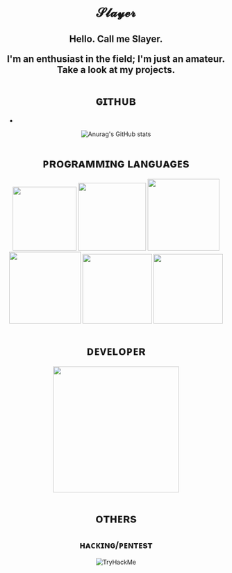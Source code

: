 <span align="center"> 

</span>


<div align="center">
<h1>𝓢𝓵𝓪𝔂𝓮𝓻</h1>
</div>

<span align="center">
<h2>Hello. Call me Slayer.

I'm an enthusiast in the field; I'm just an amateur. Take a look at my projects.</h2>
</span>


<div align="center">
</div>


<span align="center"> 

</span>

<div align="center">
<h1>ɢɪᴛʜᴜʙ</h1>


-


![Anurag's GitHub stats](https://github-readme-stats.vercel.app/api?username=slayerkk&show_icons=true&theme=transparent)

<div align="center">
 <h1>ᴘʀᴏɢʀᴀᴍᴍɪɴɢ ʟᴀɴɢᴜᴀɢᴇs</h1>
<img src="https://upload.wikimedia.org/wikipedia/commons/thumb/c/c3/Python-logo-notext.svg/1200px-Python-logo-notext.svg.png" width="147px" />
<img src="https://upload.wikimedia.org/wikipedia/commons/thumb/6/6a/JavaScript-logo.png/800px-JavaScript-logo.png" width="156px" />
<img src="https://upload.wikimedia.org/wikipedia/commons/thumb/4/4b/Bash_Logo_Colored.svg/1200px-Bash_Logo_Colored.svg.png" width="165px" />
<img src="https://miro.medium.com/v2/resize:fit:800/1*bc9pmTiyKR0WNPka2w3e0Q.png" width="165px" />
<img src="https://upload.wikimedia.org/wikipedia/commons/thumb/1/18/ISO_C%2B%2B_Logo.svg/1200px-ISO_C%2B%2B_Logo.svg.png" width="160px" />
<img src="https://cdn-icons-png.flaticon.com/256/919/919830.png" width="160px" />
</div>

<span align="center"> 

</span>


<span align="center"> 

</span>


<div align="center">
<h1>ᴅᴇᴠᴇʟᴏᴘᴇʀ</h1>
  <img src="https://jmvstream.com/wp-content/uploads/2023/07/HTML-CSS.jpeg" width="290px" />
</div>
<span align="center"> 
</span>

<span align="center"> 

</span>


<div align="center">
<h1>ᴏᴛʜᴇʀs</h1>
  <h2>ʜᴀᴄᴋɪɴɢ/ᴘᴇɴᴛᴇsᴛ</h2>
  <img src="https://tryhackme-badges.s3.amazonaws.com/slayerkkk.png" alt="TryHackMe">
</div>
<span align="center"> 
</span>

<span align="center"> 

</span>


<div align="center">
</div>
